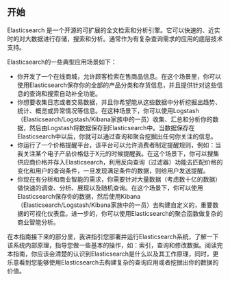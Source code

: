 ## 开始

Elasticsearch 是一个开源的可扩展的全文检索和分析引擎。它可以快速的、近实时的对大数据进行存储，搜索和分析。通常作为有复杂查询需求的应用的底层技术支持。

Elasticsearch的一些典型应用场景如下：

* 你开发了一个在线商城，允许顾客检索在售商品信息。在这个场景里，你可以使用Elasticsearch保存你的全部的产品分类和存货信息，并且提供针对这些信息的查询和搜索自动补全功能。
* 你想要收集日志或者交易数据，并且你希望能从这些数据中分析挖掘出趋势、统计、概览或异常情况等信息。在这种场景下，你可以使用Logstash（Elasticsearch\/Logstash\/Kibana家族中的一员）收集、汇总和分析你的数据，然后由Logstash将数据保存到Elasticsearch中。当数据保存在Elasticsearch中以后，你就可以通过查询和聚合挖掘出任何你关注的信息。
* 你运行了一个价格提醒平台，该平台可以允许消费者制定提醒规则，例如：当我关注某个电子产品价格低于X元的时候提醒我。在这个场景下，你可以搜集供应商价格并存入Elasticsearch，利用反向查询（过滤器）功能去匹配价格的变化和用户的查询条件，一旦发现满足条件的数据，则给用户发送提醒。
* 你现在有分析和商业智能的需求，你需要针对大量数据（考虑数十亿的数据）做快速的调查、分析、展现以及随机查询。在这个场景下，你可以使用Elasticsearch保存你的数据，然后使用Kibana（Elasticsearch\/Logstash\/Kibana家族中的一员）去构建自定义的，重要数据的可视化仪表盘。进一步的，你可以使用Elasticsearch的聚合函数做复杂的商业智能分析。

在本指南接下来的部分里，我讲指引您部署并运行Elasticsearch系统，了解一下该系统内部原理，指导您做一些基本的操作，如：索引，查询和修改数据。阅读完本指南，你应该会清楚的认识到Elasticsearch是什么以及其工作原理，同时，更乐意看到您能够使用Elasticsearch去构建复杂的查询应用或者挖掘出你的数据的价值。

